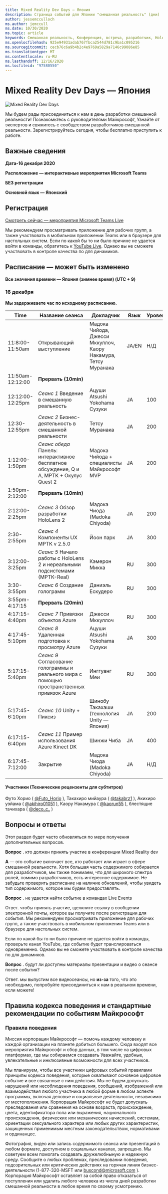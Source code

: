 ```yaml
---
title: Mixed Reality Dev Days — Япония
description: Страница событий для Японии "смешанная реальность" (дни)
author: jessemcculloch
ms.author: jemccull
ms.date: 10/30/2020
ms.topic: article
keywords: Смешанная реальность, Конференция, встреча, разработчик, HoloLens, HoloLens 2, Kinect
ms.openlocfilehash: 925e94931adab767fbca2544d781c9ba1c095216
ms.sourcegitcommit: cecb76c6a9b4b2c4e9769a5829a7146c99086e85
ms.translationtype: MT
ms.contentlocale: ru-RU
ms.lasthandoff: 12/16/2020
ms.locfileid: "97580550"
---
```

# <a name="mixed-reality-dev-days-japan"></a>Mixed Reality Dev Days — Япония

![Mixed Reality Dev Days](images/MRDD/MRDevDaysJapanBanner.png)

Мы будем рады присоединиться к нам в день разработки смешанной реальности! Познакомьтесь с руководителями Майкрософт, Узнайте от экспертов и свяжитесь с сообществом разработчиков смешанной реальности. Зарегистрируйтесь сегодня, чтобы бесплатно приступить к работе.

## <a name="important-details"></a>Важные сведения

**Дата-16 декабря 2020**

**Расположение — интерактивные мероприятия Microsoft Teams**

**БЕЗ регистрации**

**Основной язык — Японский**

## <a name="registration"></a>Регистрация

[Смотреть сейчас — мероприятия Microsoft Teams Live](https://aka.ms/MRDDJPLive)

Мы рекомендуем просматривать приложение для рабочих групп, а также участвовать в мобильном приложении Teams или в браузере для настольных систем. Если по какой бы то ни было причине не удается войти в команды, обратитесь к [YouTube Live](https://youtu.be/zxZu1uHjyo4). Однако вы не сможете участвовать в контроле качества по для динамиков.

## <a name="schedule---subject-to-change"></a>Расписание — может быть изменено

**Все значения времени — Япония (зимнее время) (UTC + 9)** 

### <a name="december-16th"></a>16 декабря

**Мы задерживаете час по исходному расписанию.**

|**Time**|**Название сеанса**|**Докладчик**|**Язык**|**Уровень**|
|---------|---------|---------|---------|---------|
|11:8:00-11:50am|Открывающий выступление|Мадока Чийода, Джесси Мккуллоч, Каору Накамура, Тетсу Муранака|JA/EN|Н/Д|
|11:50am-12:12:00|**Прервать (10min)**||||
|12:12:00-12:25pm|*Сеанс 1* Введение в смешанную реальность|Ацуши Atsushi Yokohama Сузуки|JA|100|
|12:30-12:55pm|*Сеанс 2* Бизнес-деятельность в смешанной реальности|Тетсу Муранака|JA|200|
|1:12:00-1:50pm|*Сеанс обеда* Панель: интерактивное бесплатное обсуждение, Q и A, МРТК + Окулус Quest 2|Мадока Чийода + специалисты Майкрософт MVP|JA|200|
|1:50pm-2:12:00|**Прервать (10min)**||||
|2:12:00-2:25pm|*Сеанс 3* Обзор разработки HoloLens 2|Мадока Чиода (Madoka Chiyoda)|JA|200|
|2:30-2:55pm|*Сеанс 4* Компоненты UX МРТК v 2.5.0|Йоон парк|JA|300|
|3:12:00-3:25pm|*Сеанс 5* Начало работы с HoloLens 2 и нереальными подсистемами (МРТК-Real)|Кэмерон Микка|RU|300|
|3:30-3:55pm|*Сеанс 6* Создание голограмм|Даниэль Ескудеро|RU|300|
|3:55pm-4:17:15|**Прервать (20min)**||||
|4:17:15-4:40pm|*Сеанс 7* Привязки объектов Azure|Джесси Мккуллоч|RU|300|
|4:17:45-5:10pm|*Сеанс 8* Удаленная подготовка к просмотру Azure|Ацуши Atsushi Yokohama Сузуки|JA|300|
|5:17:15-5:40pm|*Сеанс 9* Согласование голограммы и реального мира с помощью пространственных привязок Azure|Инггуанг Меи|RU|300|
|5:17:45-6:10pm|*Сеанс 10* Unity + Пиксиз|Шинобу Такахаши (технология Unity — Япония)|JA|200|
|6:17:15-6:40pm|*Сеанс 11* Пример использования Azure Kinect DK|Шинжи Чиба|JA|400|
|6:17:45-7:12:00|Закрытие|Мадока Чиода (Madoka Chiyoda)|JA|Н/Д|

#### <a name="contributors-technical-reviewers-for-the-subtitles"></a>Участники (Технические рецензенты для субтитров)

Футо Хорио ( [@Futo_Horio](https://twitter.com/Futo_Horio) ), Такахиро мийаура ( [@takabrz1](https://twitter.com/takabrz1) ), Акихиро уэйама ( [@akihiro01051](https://twitter.com/akihiro01051) ), Каору Накамура ( [@kaorun55](https://twitter.com/kaorun55) ), блестящие тачихара ( [@deco_c_](https://twitter.com/deco_c_) )

## <a name="frequently-asked-questions"></a>Вопросы и ответы
Этот раздел будет часто обновляться по мере получения дополнительных вопросов.

**Вопрос** . кто должен принять участие в конференции Mixed Reality dev

**A** — это событие включает все, кто работает или играет в сфере смешанной реальности. Хотя большая часть содержимого собирается для разработчиков, мы также понимаем, что для широкого спектра ролей, помимо разработчиков, есть интересное содержимое. Не забудьте проверить расписание на наличие обновлений, чтобы увидеть тип содержимого, которое мы будем предоставлять.  

**Вопрос** . не удается найти событие в командах Live Events

 Ответ. чтобы принять участие, щелкните ссылку в сообщении электронной почты, которое вы получите после регистрации для события. Мы рекомендуем просматривать приложение для рабочих групп, а также участвовать в мобильном приложении Teams или в браузере для настольных систем.

Если по какой бы то ни было причине не удается войти в команды, проверьте канал YouTube, где событие будет транслироваться одновременно. Однако вы не сможете участвовать в контроле качества по для динамиков.

**Вопрос** . будут ли доступны материалы презентации и видео о сеансе после события?

Ответ. мы выпустим все видеосеансы, но **из-за** того, что это необходимо, попробуйте присоединиться к нам в реальном времени, если можете!

<!--  
**Q** -  
**A** -  
  
**Q** -  
**A** -  
  
**Q** -  
**A** -  
-->

## <a name="code-of-conduct-and-microsoft-standard-event-guidelines"></a>Правила кодекса поведения и стандартные рекомендации по событиям Майкрософт

### <a name="code-of-conduct"></a>Правила поведения 

Миссия корпорации Майкрософт — помочь каждому человеку и каждой организации на планете добиться большего. Сюда входят все мероприятия Майкрософт и сбор данных, в том числе на цифровых платформах, где мы собираемся создавать Уважайте, удобные, увлекательные и инклюзивные возможности для всех участников.

Мы планируем, чтобы все участники цифровых событий правилами принципы кодекса поведения, которые охватывают основное цифровое событие и все связанные с ним действия. Мы не будем допускать нарушений или несоблюдения поведения, сообщений, изображений или взаимодействия любого участника в любой форме в любом аспекте программы, включая деловые и социальные деятельности, независимо от местоположения. Корпорация Майкрософт не будет допускать преследования или сравнения на основе возраста, происхождение, цвета, идентификатора пола или выражения, национального происхождения, физических или механических начислений, системам, ориентации сексуального характера или любых других характеристик, защищенных применимым местным законодательством, нормативами и ординанцес.  

Фотография, видео или запись содержимого сеанса или презентаций в любом формате, доступном в социальных каналах, запрещено. Мы советуем всем помогать создавать дружелюбныную и надежную среду. Сообщите о любых проблемах, преследовании поведения, подозрительных или критических действиях на горячая линия бизнес-деятельности (1-877-320-MSFT или [buscond@microsoft.com](mailto:buscond@microsoft.com) ). Корпорация Майкрософт оставляет за собой право отказаться от поступления или удалить любого человека из числа дней разработки смешанной реальности в любое время по своему усмотрению. 
